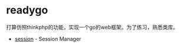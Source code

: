 # readygo

打算仿照thinkphp的功能，实现一个go的web框架。为了练习，熟悉类库。


- [session](https://github.com/Tobecoder/readygo/tree/master/session) -  Session Manager

